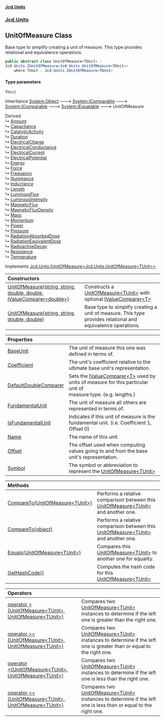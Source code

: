 #### [Jcd.Units](index.md 'index')
### [Jcd.Units](Jcd.Units.md 'Jcd.Units')

## UnitOfMeasure<TUnit> Class

Base type to simplify creating a unit of measure. This type provides relational and equivalence operations.

```csharp
public abstract class UnitOfMeasure<TUnit> :
Jcd.Units.IUnitOfMeasure<Jcd.Units.UnitOfMeasure<TUnit>>
    where TUnit : Jcd.Units.IUnitOfMeasure<TUnit>
```
#### Type parameters

<a name='Jcd.Units.UnitOfMeasure_TUnit_.TUnit'></a>

`TUnit`

Inheritance [System.Object](https://docs.microsoft.com/en-us/dotnet/api/System.Object 'System.Object') &#129106; [System.IComparable](https://docs.microsoft.com/en-us/dotnet/api/System.IComparable 'System.IComparable') &#129106; [System.IComparable](https://docs.microsoft.com/en-us/dotnet/api/System.IComparable 'System.IComparable') &#129106; [System.IEquatable](https://docs.microsoft.com/en-us/dotnet/api/System.IEquatable 'System.IEquatable') &#129106; UnitOfMeasure<TUnit>

Derived  
&#8627; [Amount](Jcd.Units.UnitTypes.Amount.md 'Jcd.Units.UnitTypes.Amount')  
&#8627; [Capacitance](Jcd.Units.UnitTypes.Capacitance.md 'Jcd.Units.UnitTypes.Capacitance')  
&#8627; [CatalyticActivity](Jcd.Units.UnitTypes.CatalyticActivity.md 'Jcd.Units.UnitTypes.CatalyticActivity')  
&#8627; [Duration](Jcd.Units.UnitTypes.Duration.md 'Jcd.Units.UnitTypes.Duration')  
&#8627; [ElectricalCharge](Jcd.Units.UnitTypes.ElectricalCharge.md 'Jcd.Units.UnitTypes.ElectricalCharge')  
&#8627; [ElectricalConductance](Jcd.Units.UnitTypes.ElectricalConductance.md 'Jcd.Units.UnitTypes.ElectricalConductance')  
&#8627; [ElectricalCurrent](Jcd.Units.UnitTypes.ElectricalCurrent.md 'Jcd.Units.UnitTypes.ElectricalCurrent')  
&#8627; [ElectricalPotential](Jcd.Units.UnitTypes.ElectricalPotential.md 'Jcd.Units.UnitTypes.ElectricalPotential')  
&#8627; [Energy](Jcd.Units.UnitTypes.Energy.md 'Jcd.Units.UnitTypes.Energy')  
&#8627; [Force](Jcd.Units.UnitTypes.Force.md 'Jcd.Units.UnitTypes.Force')  
&#8627; [Frequency](Jcd.Units.UnitTypes.Frequency.md 'Jcd.Units.UnitTypes.Frequency')  
&#8627; [Illuminance](Jcd.Units.UnitTypes.Illuminance.md 'Jcd.Units.UnitTypes.Illuminance')  
&#8627; [Inductance](Jcd.Units.UnitTypes.Inductance.md 'Jcd.Units.UnitTypes.Inductance')  
&#8627; [Length](Jcd.Units.UnitTypes.Length.md 'Jcd.Units.UnitTypes.Length')  
&#8627; [LuminousFlux](Jcd.Units.UnitTypes.LuminousFlux.md 'Jcd.Units.UnitTypes.LuminousFlux')  
&#8627; [LuminousIntensity](Jcd.Units.UnitTypes.LuminousIntensity.md 'Jcd.Units.UnitTypes.LuminousIntensity')  
&#8627; [MagneticFlux](Jcd.Units.UnitTypes.MagneticFlux.md 'Jcd.Units.UnitTypes.MagneticFlux')  
&#8627; [MagneticFluxDensity](Jcd.Units.UnitTypes.MagneticFluxDensity.md 'Jcd.Units.UnitTypes.MagneticFluxDensity')  
&#8627; [Mass](Jcd.Units.UnitTypes.Mass.md 'Jcd.Units.UnitTypes.Mass')  
&#8627; [Momentum](Jcd.Units.UnitTypes.Momentum.md 'Jcd.Units.UnitTypes.Momentum')  
&#8627; [Power](Jcd.Units.UnitTypes.Power.md 'Jcd.Units.UnitTypes.Power')  
&#8627; [Pressure](Jcd.Units.UnitTypes.Pressure.md 'Jcd.Units.UnitTypes.Pressure')  
&#8627; [RadiationAbsorbedDose](Jcd.Units.UnitTypes.RadiationAbsorbedDose.md 'Jcd.Units.UnitTypes.RadiationAbsorbedDose')  
&#8627; [RadiationEquivalentDose](Jcd.Units.UnitTypes.RadiationEquivalentDose.md 'Jcd.Units.UnitTypes.RadiationEquivalentDose')  
&#8627; [RadioactiveDecay](Jcd.Units.UnitTypes.RadioactiveDecay.md 'Jcd.Units.UnitTypes.RadioactiveDecay')  
&#8627; [Resistance](Jcd.Units.UnitTypes.Resistance.md 'Jcd.Units.UnitTypes.Resistance')  
&#8627; [Temperature](Jcd.Units.UnitTypes.Temperature.md 'Jcd.Units.UnitTypes.Temperature')

Implements [Jcd.Units.IUnitOfMeasure&lt;](Jcd.Units.IUnitOfMeasure_TUnit_.md 'Jcd.Units.IUnitOfMeasure<TUnit>')[Jcd.Units.UnitOfMeasure&lt;](Jcd.Units.UnitOfMeasure_TUnit_.md 'Jcd.Units.UnitOfMeasure<TUnit>')[TUnit](Jcd.Units.UnitOfMeasure_TUnit_.md#Jcd.Units.UnitOfMeasure_TUnit_.TUnit 'Jcd.Units.UnitOfMeasure<TUnit>.TUnit')[&gt;](Jcd.Units.UnitOfMeasure_TUnit_.md 'Jcd.Units.UnitOfMeasure<TUnit>')[&gt;](Jcd.Units.IUnitOfMeasure_TUnit_.md 'Jcd.Units.IUnitOfMeasure<TUnit>')

| Constructors | |
| :--- | :--- |
| [UnitOfMeasure(string, string, double, double, IValueComparer&lt;double&gt;)](Jcd.Units.UnitOfMeasure_TUnit_.UnitOfMeasure(string,string,double,double,Jcd.Units.IValueComparer_double_).md 'Jcd.Units.UnitOfMeasure<TUnit>.UnitOfMeasure(string, string, double, double, Jcd.Units.IValueComparer<double>)') | Constructs a [UnitOfMeasure&lt;TUnit&gt;](Jcd.Units.UnitOfMeasure_TUnit_.md 'Jcd.Units.UnitOfMeasure<TUnit>') with optional [IValueComparer&lt;T&gt;](Jcd.Units.IValueComparer_T_.md 'Jcd.Units.IValueComparer<T>') |
| [UnitOfMeasure(string, string, double, double)](Jcd.Units.UnitOfMeasure_TUnit_.UnitOfMeasure(string,string,double,double).md 'Jcd.Units.UnitOfMeasure<TUnit>.UnitOfMeasure(string, string, double, double)') | Base type to simplify creating a unit of measure. This type provides relational and equivalence operations. |

| Properties | |
| :--- | :--- |
| [BaseUnit](Jcd.Units.UnitOfMeasure_TUnit_.BaseUnit.md 'Jcd.Units.UnitOfMeasure<TUnit>.BaseUnit') | The unit of measure this one was defined in terms of. |
| [Coefficient](Jcd.Units.UnitOfMeasure_TUnit_.Coefficient.md 'Jcd.Units.UnitOfMeasure<TUnit>.Coefficient') | The unit's coefficient relative to the ultimate base unit's representation. |
| [DefaultDoubleComparer](Jcd.Units.UnitOfMeasure_TUnit_.DefaultDoubleComparer.md 'Jcd.Units.UnitOfMeasure<TUnit>.DefaultDoubleComparer') | Sets the [IValueComparer&lt;T&gt;](Jcd.Units.IValueComparer_T_.md 'Jcd.Units.IValueComparer<T>') used by units of measure for this particular unit of<br/>measure type. (e.g. lengths.) |
| [FundamentalUnit](Jcd.Units.UnitOfMeasure_TUnit_.FundamentalUnit.md 'Jcd.Units.UnitOfMeasure<TUnit>.FundamentalUnit') | The unit of measure all others are represented in terms of. |
| [IsFundamentalUnit](Jcd.Units.UnitOfMeasure_TUnit_.IsFundamentalUnit.md 'Jcd.Units.UnitOfMeasure<TUnit>.IsFundamentalUnit') | Indicates if this unit of measure is the fundamental unit. (i.e. Coefficient 1, Offset 0) |
| [Name](Jcd.Units.UnitOfMeasure_TUnit_.Name.md 'Jcd.Units.UnitOfMeasure<TUnit>.Name') | The name of this unit |
| [Offset](Jcd.Units.UnitOfMeasure_TUnit_.Offset.md 'Jcd.Units.UnitOfMeasure<TUnit>.Offset') | The offset used when computing values going to and from the base unit's representation. |
| [Symbol](Jcd.Units.UnitOfMeasure_TUnit_.Symbol.md 'Jcd.Units.UnitOfMeasure<TUnit>.Symbol') | The symbol or abbreviation to represent the [UnitOfMeasure&lt;TUnit&gt;](Jcd.Units.UnitOfMeasure_TUnit_.md 'Jcd.Units.UnitOfMeasure<TUnit>') |

| Methods | |
| :--- | :--- |
| [CompareTo(UnitOfMeasure&lt;TUnit&gt;)](Jcd.Units.UnitOfMeasure_TUnit_.CompareTo(Jcd.Units.UnitOfMeasure_TUnit_).md 'Jcd.Units.UnitOfMeasure<TUnit>.CompareTo(Jcd.Units.UnitOfMeasure<TUnit>)') | Performs a relative comparison between this [UnitOfMeasure&lt;TUnit&gt;](Jcd.Units.UnitOfMeasure_TUnit_.md 'Jcd.Units.UnitOfMeasure<TUnit>') and another one. |
| [CompareTo(object)](Jcd.Units.UnitOfMeasure_TUnit_.CompareTo(object).md 'Jcd.Units.UnitOfMeasure<TUnit>.CompareTo(object)') | Performs a relative comparison between this [UnitOfMeasure&lt;TUnit&gt;](Jcd.Units.UnitOfMeasure_TUnit_.md 'Jcd.Units.UnitOfMeasure<TUnit>') and another one. |
| [Equals(UnitOfMeasure&lt;TUnit&gt;)](Jcd.Units.UnitOfMeasure_TUnit_.Equals(Jcd.Units.UnitOfMeasure_TUnit_).md 'Jcd.Units.UnitOfMeasure<TUnit>.Equals(Jcd.Units.UnitOfMeasure<TUnit>)') | Compares this [UnitOfMeasure&lt;TUnit&gt;](Jcd.Units.UnitOfMeasure_TUnit_.md 'Jcd.Units.UnitOfMeasure<TUnit>') to another one for equality. |
| [GetHashCode()](Jcd.Units.UnitOfMeasure_TUnit_.GetHashCode().md 'Jcd.Units.UnitOfMeasure<TUnit>.GetHashCode()') | Computes the hash code for this [UnitOfMeasure&lt;TUnit&gt;](Jcd.Units.UnitOfMeasure_TUnit_.md 'Jcd.Units.UnitOfMeasure<TUnit>') |

| Operators | |
| :--- | :--- |
| [operator &gt;(UnitOfMeasure&lt;TUnit&gt;, UnitOfMeasure&lt;TUnit&gt;)](Jcd.Units.UnitOfMeasure_TUnit_.op_GreaterThan(Jcd.Units.UnitOfMeasure_TUnit_,Jcd.Units.UnitOfMeasure_TUnit_).md 'Jcd.Units.UnitOfMeasure<TUnit>.op_GreaterThan(Jcd.Units.UnitOfMeasure<TUnit>, Jcd.Units.UnitOfMeasure<TUnit>)') | Compares two [UnitOfMeasure&lt;TUnit&gt;](Jcd.Units.UnitOfMeasure_TUnit_.md 'Jcd.Units.UnitOfMeasure<TUnit>') instances to determine if the left one is greater than the right one. |
| [operator &gt;=(UnitOfMeasure&lt;TUnit&gt;, UnitOfMeasure&lt;TUnit&gt;)](Jcd.Units.UnitOfMeasure_TUnit_.op_GreaterThanOrEqual(Jcd.Units.UnitOfMeasure_TUnit_,Jcd.Units.UnitOfMeasure_TUnit_).md 'Jcd.Units.UnitOfMeasure<TUnit>.op_GreaterThanOrEqual(Jcd.Units.UnitOfMeasure<TUnit>, Jcd.Units.UnitOfMeasure<TUnit>)') | Compares two [UnitOfMeasure&lt;TUnit&gt;](Jcd.Units.UnitOfMeasure_TUnit_.md 'Jcd.Units.UnitOfMeasure<TUnit>') instances to determine if the left one is greater than or equal to the right one. |
| [operator &lt;(UnitOfMeasure&lt;TUnit&gt;, UnitOfMeasure&lt;TUnit&gt;)](Jcd.Units.UnitOfMeasure_TUnit_.op_LessThan(Jcd.Units.UnitOfMeasure_TUnit_,Jcd.Units.UnitOfMeasure_TUnit_).md 'Jcd.Units.UnitOfMeasure<TUnit>.op_LessThan(Jcd.Units.UnitOfMeasure<TUnit>, Jcd.Units.UnitOfMeasure<TUnit>)') | Compares two [UnitOfMeasure&lt;TUnit&gt;](Jcd.Units.UnitOfMeasure_TUnit_.md 'Jcd.Units.UnitOfMeasure<TUnit>') instances to determine if the left one is less than the right one. |
| [operator &lt;=(UnitOfMeasure&lt;TUnit&gt;, UnitOfMeasure&lt;TUnit&gt;)](Jcd.Units.UnitOfMeasure_TUnit_.op_LessThanOrEqual(Jcd.Units.UnitOfMeasure_TUnit_,Jcd.Units.UnitOfMeasure_TUnit_).md 'Jcd.Units.UnitOfMeasure<TUnit>.op_LessThanOrEqual(Jcd.Units.UnitOfMeasure<TUnit>, Jcd.Units.UnitOfMeasure<TUnit>)') | Compares two [UnitOfMeasure&lt;TUnit&gt;](Jcd.Units.UnitOfMeasure_TUnit_.md 'Jcd.Units.UnitOfMeasure<TUnit>') instances to determine if the left one is less than or equal to the right one. |
